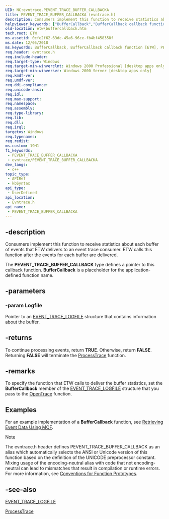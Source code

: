 ```yaml
---
UID: NC:evntrace.PEVENT_TRACE_BUFFER_CALLBACKA
title: PEVENT_TRACE_BUFFER_CALLBACKA (evntrace.h)
description: Consumers implement this function to receive statistics about each buffer of events that ETW delivers to an event trace consumer.
helpviewer_keywords: ["BufferCallback","BufferCallback callback function [ETW]","PEVENT_TRACE_BUFFER_CALLBACK","PEVENT_TRACE_BUFFER_CALLBACK callback","PEVENT_TRACE_BUFFER_CALLBACKA","PEVENT_TRACE_BUFFER_CALLBACKW","_evt_buffercallback","base.buffercallback","etw.buffercallback","evntrace/BufferCallback"]
old-location: etw\buffercallback.htm
tech.root: ETW
ms.assetid: 0cfe2f62-63dc-45a6-96ce-fb4bf458358f
ms.date: 12/05/2018
ms.keywords: BufferCallback, BufferCallback callback function [ETW], PEVENT_TRACE_BUFFER_CALLBACK, PEVENT_TRACE_BUFFER_CALLBACK callback, PEVENT_TRACE_BUFFER_CALLBACKA, PEVENT_TRACE_BUFFER_CALLBACKW, _evt_buffercallback, base.buffercallback, etw.buffercallback, evntrace/BufferCallback
req.header: evntrace.h
req.include-header: 
req.target-type: Windows
req.target-min-winverclnt: Windows 2000 Professional [desktop apps only]
req.target-min-winversvr: Windows 2000 Server [desktop apps only]
req.kmdf-ver: 
req.umdf-ver: 
req.ddi-compliance: 
req.unicode-ansi: 
req.idl: 
req.max-support: 
req.namespace: 
req.assembly: 
req.type-library: 
req.lib: 
req.dll: 
req.irql: 
targetos: Windows
req.typenames: 
req.redist: 
ms.custom: 19H1
f1_keywords:
 - PEVENT_TRACE_BUFFER_CALLBACKA
 - evntrace/PEVENT_TRACE_BUFFER_CALLBACKA
dev_langs:
 - c++
topic_type:
 - APIRef
 - kbSyntax
api_type:
 - UserDefined
api_location:
 - Evntrace.h
api_name:
 - PEVENT_TRACE_BUFFER_CALLBACKA
---
```


## -description

Consumers implement this function to  receive statistics about each buffer of events that ETW delivers to an event trace consumer. ETW calls this function after the events for each buffer are delivered.

The <b>PEVENT_TRACE_BUFFER_CALLBACK</b> type defines a pointer to this callback function. <b>BufferCallback</b> is a placeholder for the application-defined function name.

## -parameters

### -param Logfile

Pointer to an <a href="/windows/desktop/ETW/event-trace-logfile">EVENT_TRACE_LOGFILE</a> structure that contains information about the buffer.

## -returns

To continue processing events, return <b>TRUE</b>. Otherwise, return <b>FALSE</b>.
Returning <b>FALSE</b> will terminate the <a href="/windows/desktop/ETW/processtrace">ProcessTrace</a> function.

## -remarks

To specify the function that ETW calls to deliver the buffer statistics, set the 
<b>BufferCallback</b> member of the 
<a href="/windows/desktop/ETW/event-trace-logfile">EVENT_TRACE_LOGFILE</a> structure that you pass to the 
<a href="/windows/desktop/ETW/opentrace">OpenTrace</a> function.

## Examples

For an example implementation of a 
<b>BufferCallback</b> function, see 
<a href="/windows/desktop/ETW/retrieving-event-data-using-mof">Retrieving Event Data Using MOF</a>.

<div class="code"></div>

> [!NOTE]
> The evntrace.h header defines PEVENT_TRACE_BUFFER_CALLBACK as an alias which automatically selects the ANSI or Unicode version of this function based on the definition of the UNICODE preprocessor constant. Mixing usage of the encoding-neutral alias with code that not encoding-neutral can lead to mismatches that result in compilation or runtime errors. For more information, see [Conventions for Function Prototypes](/windows/win32/intl/conventions-for-function-prototypes).

## -see-also

<a href="/windows/desktop/ETW/event-trace-logfile">EVENT_TRACE_LOGFILE</a>

<a href="/windows/desktop/ETW/processtrace">ProcessTrace</a>

